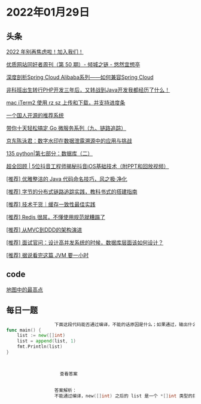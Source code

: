 # 2022年01月29日
## 头条
[2022 年别再焦虑啦！加入我们！](https://toutiao.io/k/obimloc)

[优质网站同好者周刊（第 50 期）- 倾城之链 - 悠然宜想亭](https://toutiao.io/k/124pl3d)

[深度剖析Spring Cloud Alibaba系列——如何兼容Spring Cloud](https://toutiao.io/k/q83s9bx)

[非科班出生转行PHP开发三年后，又转战到Java开发我都经历了什么！](https://toutiao.io/k/2rvy8s6)

[mac iTerm2 使用 rz sz 上传和下载，并支持进度条](https://toutiao.io/k/fx25dqn)

[一个国人开源的推荐系统](https://toutiao.io/k/ep5cwm2)

[带你十天轻松搞定 Go 微服务系列（九、链路追踪）](https://toutiao.io/k/l55xaa5)

[京东陈泳君：数字水印在数据泄露溯源中的应用与挑战](https://toutiao.io/k/e4baube)

[135  python|第七部分：数据库（二）](https://toutiao.io/k/lv6nj7s)

[超全回顾 | 5位抖音工程师揭秘抖音iOS基础技术（附PPT和回放视频）](https://toutiao.io/k/r4tpi30)

[[推荐] 优雅整洁的 Java 代码命名技巧，风之极·净化](https://toutiao.io/k/abc8vou)

[[推荐] 字节的分布式链路追踪实践，教科书式的搭建指南](https://toutiao.io/k/t6j66db)

[[推荐] 技术干货｜缓存一致性最佳实践](https://toutiao.io/k/zgmi04u)

[[推荐] Redis 很屌，不懂使用规范就糟蹋了](https://toutiao.io/k/lpnakbk)

[[推荐] 从MVC到DDD的架构演进](https://toutiao.io/k/c7mn7hz)

[[推荐] 面试官问：设计高并发系统的时候，数据库层面该如何设计？](https://toutiao.io/k/p935kqr)

[[推荐] 据说看完这篇 JVM 要一小时](https://toutiao.io/k/1dauixx)



## code
[地图中的最高点](https://leetcode-cn.com/problems/map-of-highest-peak)



## 每日一题
```go
                  下面这段代码能否通过编译，不能的话原因是什么；如果通过，输出什么。
func main() {
	list := new([]int)
	list = append(list, 1)
	fmt.Println(list)
}


                  
                    查看答案
                  
                
                  答案解析：
                  不能通过编译，new([]int) 之后的 list 是一个 *[]int 类型的指针，不能对指针执行 append 操作。可以使用 make() 初始化之后再用。同样的，map 和 channel 建议使用 make() 或字面量的方式初始化，不要用 new() 。

                
```


